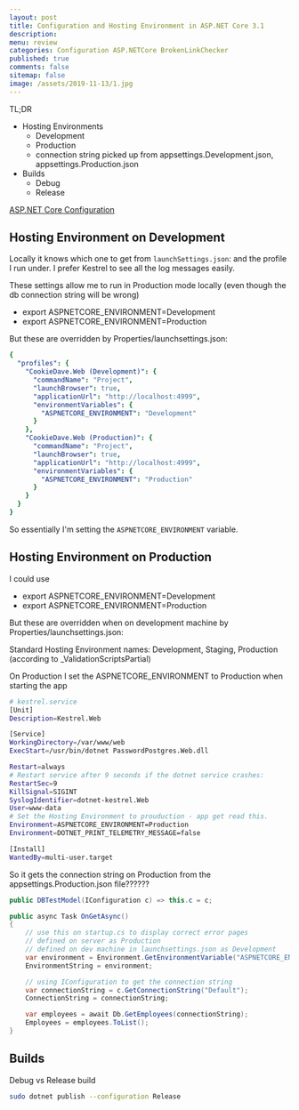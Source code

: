 ```yaml
---
layout: post
title: Configuration and Hosting Environment in ASP.NET Core 3.1 
description: 
menu: review
categories: Configuration ASP.NETCore BrokenLinkChecker 
published: true 
comments: false     
sitemap: false
image: /assets/2019-11-13/1.jpg
---
```


<!-- [![alt text](/assets/2020-10-12/db.jpg "Db from Caspar Camille Rubin on Unsplash")](https://unsplash.com/@casparrubin) -->

TL;DR

- Hosting Environments
  - Development
  - Production
  - connection string picked up from appsettings.Development.json, appsettings.Production.json
- Builds
  - Debug
  - Release

[ASP.NET Core Configuration](https://docs.microsoft.com/en-us/aspnet/core/fundamentals/configuration/?view=aspnetcore-4.1)

## Hosting Environment on Development

Locally it knows which one to get from `launchSettings.json`: and the profile I run under. I prefer Kestrel to see all the log messages easily.

These settings allow me to run in Production mode locally (even though the db connection string will be wrong)

- export ASPNETCORE_ENVIRONMENT=Development
- export ASPNETCORE_ENVIRONMENT=Production

But these are overridden by Properties/launchsettings.json:

```yml
{
  "profiles": {
    "CookieDave.Web (Development)": {
      "commandName": "Project",
      "launchBrowser": true,
      "applicationUrl": "http://localhost:4999",
      "environmentVariables": {
        "ASPNETCORE_ENVIRONMENT": "Development"
      }
    },
    "CookieDave.Web (Production)": {
      "commandName": "Project",
      "launchBrowser": true,
      "applicationUrl": "http://localhost:4999",
      "environmentVariables": {
        "ASPNETCORE_ENVIRONMENT": "Production"
      }
    }
  }
}

```

So essentially I'm setting the `ASPNETCORE_ENVIRONMENT` variable.

## Hosting Environment on Production

I could use

- export ASPNETCORE_ENVIRONMENT=Development
- export ASPNETCORE_ENVIRONMENT=Production

But these are overridden when on development machine by Properties/launchsettings.json:

Standard Hosting Environment names: Development, Staging, Production (according to _ValidationScriptsPartial)

On Production I set the ASPNETCORE_ENVIRONMENT to Production when starting the app

```bash
# kestrel.service
[Unit]
Description=Kestrel.Web

[Service]
WorkingDirectory=/var/www/web
ExecStart=/usr/bin/dotnet PasswordPostgres.Web.dll

Restart=always
# Restart service after 9 seconds if the dotnet service crashes:
RestartSec=9
KillSignal=SIGINT
SyslogIdentifier=dotnet-kestrel.Web
User=www-data
# Set the Hosting Environment to prouduction - app get read this.
Environment=ASPNETCORE_ENVIRONMENT=Production
Environment=DOTNET_PRINT_TELEMETRY_MESSAGE=false

[Install]
WantedBy=multi-user.target
```

So it gets the connection string on Production from the appsettings.Production.json file??????

```cs
public DBTestModel(IConfiguration c) => this.c = c;

public async Task OnGetAsync()
{
    // use this on startup.cs to display correct error pages
    // defined on server as Production
    // defined on dev machine in launchsettings.json as Development
    var environment = Environment.GetEnvironmentVariable("ASPNETCORE_ENVIRONMENT");
    EnvironmentString = environment;

    // using IConfiguration to get the connection string
    var connectionString = c.GetConnectionString("Default");
    ConnectionString = connectionString;

    var employees = await Db.GetEmployees(connectionString);
    Employees = employees.ToList();
}
```

## Builds

Debug vs Release build

```bash
sudo dotnet publish --configuration Release
```

